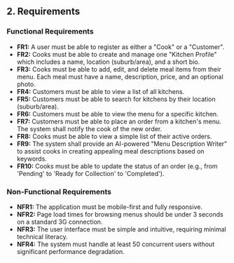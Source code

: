 ## **2. Requirements**

### **Functional Requirements**

* **FR1:** A user must be able to register as either a "Cook" or a "Customer".
* **FR2:** Cooks must be able to create and manage one "Kitchen Profile" which includes a name, location (suburb/area), and a short bio.
* **FR3:** Cooks must be able to add, edit, and delete meal items from their menu. Each meal must have a name, description, price, and an optional photo.
* **FR4:** Customers must be able to view a list of all kitchens.
* **FR5:** Customers must be able to search for kitchens by their location (suburb/area).
* **FR6:** Customers must be able to view the menu for a specific kitchen.
* **FR7:** Customers must be able to place an order from a kitchen's menu. The system shall notify the cook of the new order.
* **FR8:** Cooks must be able to view a simple list of their active orders.
* **FR9:** The system shall provide an AI-powered "Menu Description Writer" to assist cooks in creating appealing meal descriptions based on keywords.
* **FR10:** Cooks must be able to update the status of an order (e.g., from 'Pending' to 'Ready for Collection' to 'Completed').

### **Non-Functional Requirements**

* **NFR1:** The application must be mobile-first and fully responsive.
* **NFR2:** Page load times for browsing menus should be under 3 seconds on a standard 3G connection.
* **NFR3:** The user interface must be simple and intuitive, requiring minimal technical literacy.
* **NFR4:** The system must handle at least 50 concurrent users without significant performance degradation.